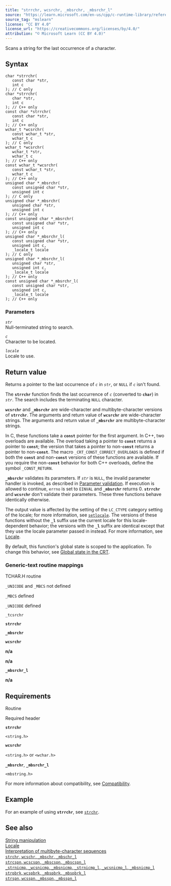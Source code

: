 ```yaml
---
title: "strrchr, wcsrchr, _mbsrchr, _mbsrchr_l"
source: "https://learn.microsoft.com/en-us/cpp/c-runtime-library/reference/strrchr-wcsrchr-mbsrchr-mbsrchr-l?view=msvc-170"
source_tag: "mslearn"
license: "CC BY 4.0"
license_url: "https://creativecommons.org/licenses/by/4.0/"
attribution: "© Microsoft Learn (CC BY 4.0)"
---
```

Scans a string for the last occurrence of a character.

## Syntax

```
char *strrchr(
   const char *str,
   int c
); // C only
char *strrchr(
   char *str,
   int c
); // C++ only
const char *strrchr(
   const char *str,
   int c
); // C++ only
wchar_t *wcsrchr(
   const wchar_t *str,
   wchar_t c
); // C only
wchar_t *wcsrchr(
   wchar_t *str,
   wchar_t c
); // C++ only
const wchar_t *wcsrchr(
   const wchar_t *str,
   wchar_t c
); // C++ only
unsigned char *_mbsrchr(
   const unsigned char *str,
   unsigned int c
); // C only
unsigned char *_mbsrchr(
   unsigned char *str,
   unsigned int c
); // C++ only
const unsigned char *_mbsrchr(
   const unsigned char *str,
   unsigned int c
); // C++ only
unsigned char *_mbsrchr_l(
   const unsigned char *str,
   unsigned int c,
   _locale_t locale
); // C only
unsigned char *_mbsrchr_l(
   unsigned char *str,
   unsigned int c,
   _locale_t locale
); // C++ only
const unsigned char *_mbsrchr_l(
   const unsigned char *str,
   unsigned int c,
   _locale_t locale
); // C++ only
```

### Parameters

_`str`_  
Null-terminated string to search.

_`c`_  
Character to be located.

_`locale`_  
Locale to use.

## Return value

Returns a pointer to the last occurrence of _`c`_ in _`str`_, or `NULL` if _`c`_ isn't found.

The **`strrchr`** function finds the last occurrence of _`c`_ (converted to **`char`**) in _`str`_. The search includes the terminating `NULL` character.

**`wcsrchr`** and **`_mbsrchr`** are wide-character and multibyte-character versions of **`strrchr`**. The arguments and return value of **`wcsrchr`** are wide-character strings. The arguments and return value of **`_mbsrchr`** are multibyte-character strings.

In C, these functions take a **`const`** pointer for the first argument. In C++, two overloads are available. The overload taking a pointer to **`const`** returns a pointer to **`const`**; the version that takes a pointer to non-**`const`** returns a pointer to non-**`const`**. The macro `_CRT_CONST_CORRECT_OVERLOADS` is defined if both the **`const`** and non-**`const`** versions of these functions are available. If you require the non-**`const`** behavior for both C++ overloads, define the symbol `_CONST_RETURN`.

**`_mbsrchr`** validates its parameters. If _`str`_ is `NULL`, the invalid parameter handler is invoked, as described in [Parameter validation](https://learn.microsoft.com/en-us/cpp/c-runtime-library/parameter-validation?view=msvc-170). If execution is allowed to continue, `errno` is set to `EINVAL` and **`_mbsrchr`** returns 0. **`strrchr`** and **`wcsrchr`** don't validate their parameters. These three functions behave identically otherwise.

The output value is affected by the setting of the `LC_CTYPE` category setting of the locale; for more information, see [`setlocale`](https://learn.microsoft.com/en-us/cpp/c-runtime-library/reference/setlocale-wsetlocale?view=msvc-170). The versions of these functions without the **`_l`** suffix use the current locale for this locale-dependent behavior; the versions with the **`_l`** suffix are identical except that they use the locale parameter passed in instead. For more information, see [Locale](https://learn.microsoft.com/en-us/cpp/c-runtime-library/locale?view=msvc-170).

By default, this function's global state is scoped to the application. To change this behavior, see [Global state in the CRT](https://learn.microsoft.com/en-us/cpp/c-runtime-library/global-state?view=msvc-170).

### Generic-text routine mappings

TCHAR.H routine

`_UNICODE` and `_MBCS` not defined

`_MBCS` defined

`_UNICODE` defined

`_tcsrchr`

**`strrchr`**

**`_mbsrchr`**

**`wcsrchr`**

**n/a**

**n/a**

**`_mbsrchr_l`**

**n/a**

## Requirements

Routine

Required header

**`strrchr`**

`<string.h>`

**`wcsrchr`**

`<string.h>` or `<wchar.h>`

**`_mbsrchr`**, **`_mbsrchr_l`**

`<mbstring.h>`

For more information about compatibility, see [Compatibility](https://learn.microsoft.com/en-us/cpp/c-runtime-library/compatibility?view=msvc-170).

## Example

For an example of using **`strrchr`**, see [`strchr`](https://learn.microsoft.com/en-us/cpp/c-runtime-library/reference/strchr-wcschr-mbschr-mbschr-l?view=msvc-170).

## See also

[String manipulation](https://learn.microsoft.com/en-us/cpp/c-runtime-library/string-manipulation-crt?view=msvc-170)  
[Locale](https://learn.microsoft.com/en-us/cpp/c-runtime-library/locale?view=msvc-170)  
[Interpretation of multibyte-character sequences](https://learn.microsoft.com/en-us/cpp/c-runtime-library/interpretation-of-multibyte-character-sequences?view=msvc-170)  
[`strchr`, `wcschr`, `_mbschr`, `_mbschr_l`](https://learn.microsoft.com/en-us/cpp/c-runtime-library/reference/strchr-wcschr-mbschr-mbschr-l?view=msvc-170)  
[`strcspn`, `wcscspn`, `_mbscspn`, `_mbscspn_l`](https://learn.microsoft.com/en-us/cpp/c-runtime-library/reference/strcspn-wcscspn-mbscspn-mbscspn-l?view=msvc-170)  
[`_strnicmp`, `_wcsnicmp`, `_mbsnicmp`, `_strnicmp_l`, `_wcsnicmp_l`, `_mbsnicmp_l`](https://learn.microsoft.com/en-us/cpp/c-runtime-library/reference/strnicmp-wcsnicmp-mbsnicmp-strnicmp-l-wcsnicmp-l-mbsnicmp-l?view=msvc-170)  
[`strpbrk`, `wcspbrk`, `_mbspbrk`, `_mbspbrk_l`](https://learn.microsoft.com/en-us/cpp/c-runtime-library/reference/strpbrk-wcspbrk-mbspbrk-mbspbrk-l?view=msvc-170)  
[`strspn`, `wcsspn`, `_mbsspn`, `_mbsspn_l`](https://learn.microsoft.com/en-us/cpp/c-runtime-library/reference/strspn-wcsspn-mbsspn-mbsspn-l?view=msvc-170)